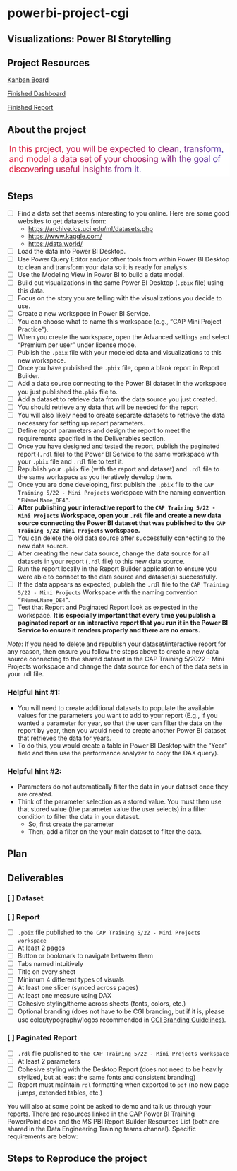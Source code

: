 # powerbi-project-cgi

## Visualizations: Power BI Storytelling 

## Project Resources

[Kanban Board](https://trello.com/b/adgvaQzY/powebi-project)

[Finished Dashboard](https://app.powerbi.com/groups/973d6ede-37af-4eee-8fcd-2595a6f3be36/reports/d2da1d1a-a9c4-43d9-b4a9-f42ff533de2b/ReportSection)

[Finished Report](https://app.powerbi.com/groups/973d6ede-37af-4eee-8fcd-2595a6f3be36/rdlreports/007fe489-b367-4483-aafe-1da18f079999)
## About the project

![about](about.png)

## Steps

- [ ] Find a data set that seems interesting to you online. Here are some good websites to get datasets from:
  - https://archive.ics.uci.edu/ml/datasets.php
  - https://www.kaggle.com/
  - https://data.world/
- [ ] Load the data into Power BI Desktop.
- [ ] Use Power Query Editor and/or other tools from within Power BI Desktop to clean and transform your data so it is ready for analysis.
- [ ] Use the Modeling View in Power BI to build a data model.
- [ ] Build out visualizations in the same Power BI Desktop (`.pbix` file) using this data.
- [ ] Focus on the story you are telling with the visualizations you decide to use.
- [ ] Create a new workspace in Power BI Service. 
- [ ] You can choose what to name this workspace (e.g., “CAP Mini Project Practice”).
- [ ] When you create the workspace, open the Advanced settings and select “Premium per user” under license mode.
- [ ] Publish the `.pbix` file with your modeled data and visualizations to this new workspace.
- [ ] Once you have published the `.pbix` file, open a blank report in Report Builder. 
- [ ] Add a data source connecting to the Power BI dataset in the workspace you just published the`.pbix` file to.
- [ ] Add a dataset to retrieve data from the data source you just created.
- [ ] You should retrieve any data that will be needed for the report
- [ ]  You will also likely need to create separate datasets to retrieve the data necessary for setting up report parameters.
- [ ]  Define report parameters and design the report to meet the requirements specified in the Deliverables section.
- [ ]  Once you have designed and tested the report, publish the paginated report (`.rdl` file) to the Power BI Service to the same workspace with your `.pbix` file and `.rdl` file to test it.
- [ ]  Republish your `.pbix` file (with the report and dataset) and `.rdl` file to the same workspace as you iteratively develop them.
- [ ]  Once you are done developing, first publish the `.pbix` file to the `CAP Training 5/22 - Mini Projects` workspace with the naming convention `“FNameLName_DE4”`.
- [ ]  **After publishing your interactive report to the `CAP Training 5/22 - Mini Projects` Workspace, open your `.rdl` file and create a new data source connecting the Power BI dataset that was published to the `CAP Training 5/22 Mini Projects` workspace.**
- [ ]  You can delete the old data source after successfully connecting to the new data source.
- [ ]  After creating the new data source, change the data source for all datasets in your report (`.rdl` file) to this new data source.
- [ ]  Run the report locally in the Report Builder application to ensure you were able to connect to the data source and dataset(s) successfully.
- [ ]  If the data appears as expected, publish the `.rdl` file to the `CAP Training 5/22 - Mini Projects` Workspace with the naming convention `“FNameLName_DE4”`.
- [ ]  Test that Report and Paginated Report look as expected in the workspace. **It is especially important that every time you publish a paginated report or an interactive report that you run it in the Power BI Service to ensure it renders properly and there are no errors.**

*Note*: If you need to delete and republish your dataset/interactive report for any reason, then ensure you follow the steps above to create a new data source connecting to the shared dataset in the CAP Training 5/2022 - Mini Projects workspace and change the data source for each of the data sets in your .rdl file.


### Helpful hint #1:

- You will need to create additional datasets to populate the available values for the parameters you want to add to your report (E.g., if you wanted a parameter for year, so that the user can filter the data on the report by year, then you would need to create another Power BI dataset that retrieves the data for years.
- To do this, you would create a table in Power BI Desktop with the “Year” field and then use the performance analyzer to copy the DAX query).

### Helpful hint #2: 

- Parameters do not automatically filter the data in your dataset once they are created.
- Think of the parameter selection as a stored value. You must then use that stored value (the parameter value the user selects) in a filter condition to filter the data in your dataset. 
  - So, first create the parameter
  -  Then, add a filter on the your main dataset to filter the data.


## Plan

## Deliverables

### [ ] Dataset

### [ ] Report

- [ ] `.pbix` file published to `the CAP Training 5/22 - Mini Projects workspace`
- [ ]  At least 2 pages
- [ ]  Button or bookmark to navigate between them
- [ ]  Tabs named intuitively
- [ ]  Title on every sheet
- [ ]  Minimum 4 different types of visuals
- [ ]  At least one slicer (synced across pages)
- [ ]  At least one measure using DAX
- [ ]  Cohesive styling/theme across sheets (fonts, colors, etc.)
- [ ]  Optional branding (does not have to be CGI branding, but if it is, please use color/typography/logos recommended in [CGI Branding Guidelines](https://brand.cgi.com/site/login)).

### [ ] Paginated Report

- [ ] `.rdl` file published to `the CAP Training 5/22 - Mini Projects workspace`
- [ ] At least 2 parameters
- [ ] Cohesive styling with the Desktop Report (does not need to be heavily stylized, but at least the same fonts and consistent branding)
- [ ] Report must maintain `rdl` formatting when exported to `pdf` (no new page jumps, extended tables, etc.)
  
You will also at some point be asked to demo and talk us through your reports. There are resources linked in the CAP Power BI Training PowerPoint deck and the MS PBI Report Builder Resources List (both are shared in the Data Engineering Training teams channel). Specific requirements are below:

## Steps to Reproduce the project
